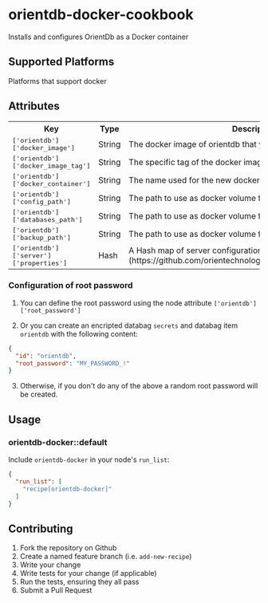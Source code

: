 # orientdb-docker-cookbook

Installs and configures OrientDb as a Docker container

## Supported Platforms

Platforms that support docker

## Attributes

<table>
  <tr>
    <th>Key</th>
    <th>Type</th>
    <th>Description</th>
    <th>Default</th>
  </tr>
  <tr>
    <td><tt>['orientdb']['docker_image']</tt></td>
    <td>String</td>
    <td>The docker image of orientdb that you want to use</td>
    <td><tt>ioinformatics/orientdb</tt></td>
  </tr>
  <tr>
    <td><tt>['orientdb']['docker_image_tag']</tt></td>
    <td>String</td>
    <td>The specific tag of the docker image to use</td>
    <td><tt>latest</tt></td>
  </tr>
  <tr>
    <td><tt>['orientdb']['docker_container']</tt></td>
    <td>String</td>
    <td>The name used for the new docker container</td>
    <td><tt>orientdb</tt></td>
  </tr>
  <tr>
    <td><tt>['orientdb']['config_path']</tt></td>
    <td>String</td>
    <td>The path to use as docker volume for configuration files</td>
    <td><tt>/etc/oriendb</tt></td>
  </tr>
  <tr>
    <td><tt>['orientdb']['databases_path']</tt></td>
    <td>String</td>
    <td>The path to use as docker volume for databases files</td>
    <td><tt>/var/data/orientdb/databases</tt></td>
  </tr>
  <tr>
    <td><tt>['orientdb']['backup_path']</tt></td>
    <td>String</td>
    <td>The path to use as docker volume for backup files</td>
    <td><tt>/var/backup/orientdb</tt></td>
  </tr>
  <tr>
    <td><tt>['orientdb']['server']['properties']</tt></td>
    <td>Hash</td>
    <td>A Hash map of server configuration properties (https://github.com/orientechnologies/orientdb/wiki/Configuration)</td>
    <td></td>
  </tr>
</table>

### Configuration of root password

1) You can define the root password using the node attribute `['orientdb']['root_password']`

2) Or you can create an encripted databag `secrets` and databag item `orientdb` with the following content:

```json
{
  "id": "orientdb",
  "root_password": "MY_PASSWORD_!"
}
```

3) Otherwise, if you don't do any of the above a random root password will be created.


## Usage

### orientdb-docker::default

Include `orientdb-docker` in your node's `run_list`:

```json
{
  "run_list": [
    "recipe[orientdb-docker]"
  ]
}
```

## Contributing

1. Fork the repository on Github
2. Create a named feature branch (i.e. `add-new-recipe`)
3. Write your change
4. Write tests for your change (if applicable)
5. Run the tests, ensuring they all pass
6. Submit a Pull Request
